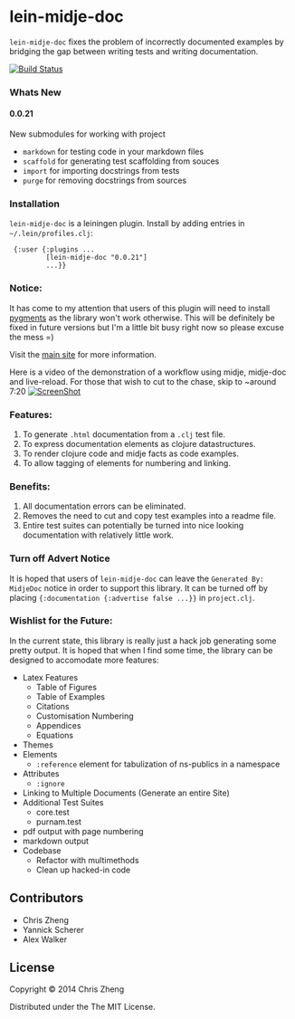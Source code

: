 # lein-midje-doc

`lein-midje-doc` fixes the problem of incorrectly documented examples by bridging the gap between writing tests and writing documentation.

[![Build Status](https://travis-ci.org/zcaudate/lein-midje-doc.svg?branch=master)](https://travis-ci.org/zcaudate/lein-midje-doc)

### Whats New

#### 0.0.21

New submodules for working with project

  - `markdown` for testing code in your markdown files
  - `scaffold` for generating test scaffolding from souces
  - `import`   for importing docstrings from tests 
  - `purge`    for removing docstrings from sources


### Installation

`lein-midje-doc` is a leiningen plugin. Install by adding entries in `~/.lein/profiles.clj`:

     {:user {:plugins ...
             [lein-midje-doc "0.0.21"]
             ...}}

### Notice:
It has come to my attention that users of this plugin will need to install [pygments](http://pygments.org/) as the library won't work otherwise. This will be definitely be fixed in future versions but I'm a little bit busy right now so please excuse the mess =)


Visit the [main site](http://docs.caudate.me/lein-midje-doc/) for more information.

Here is a video of the demonstration of a workflow using midje, midje-doc and live-reload. For those that wish to cut to the chase, skip to ~around 7:20
[![ScreenShot](https://raw.github.com/zcaudate/lein-midje-doc/master/documentation_tool.png)](http://youtu.be/8FjvhDPIUWE)

### Features:
 1. To generate `.html` documentation from a `.clj` test file.
 2. To express documentation elements as clojure datastructures.
 3. To render clojure code and midje facts as code examples.
 4. To allow tagging of elements for numbering and linking.

### Benefits:
 1. All documentation errors can be eliminated.
 2. Removes the need to cut and copy test examples into a readme file.
 3. Entire test suites can potentially be turned into nice looking documentation with relatively little work.

### Turn off Advert Notice
It is hoped that users of `lein-midje-doc` can leave the `Generated By: MidjeDoc` notice in order to support this library. It can be turned off by placing `{:documentation {:advertise false ...}}` in `project.clj`.

### Wishlist for the Future:
In the current state, this library is really just a hack job generating some pretty output. It is hoped that when I find some time, the library can be designed to accomodate more features:

- Latex Features
  - Table of Figures
  - Table of Examples
  - Citations
  - Customisation Numbering
  - Appendices
  - Equations  
- Themes
- Elements
  - `:reference` element for tabulization of ns-publics in a namespace 
- Attributes
  - `:ignore`
- Linking to Multiple Documents (Generate an entire Site)
- Additional Test Suites
  - core.test
  - purnam.test
- pdf output with page numbering
- markdown output
- Codebase
  - Refactor with multimethods
  - Clean up hacked-in code
  
  
## Contributors

- Chris Zheng
- Yannick Scherer
- Alex Walker
  
## License

Copyright © 2014 Chris Zheng

Distributed under the The MIT License.